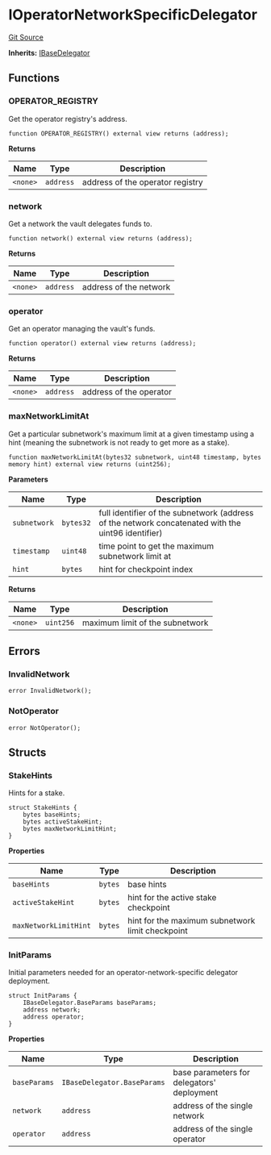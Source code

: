 # IOperatorNetworkSpecificDelegator
[Git Source](https://github.com/symbioticfi/core/blob/df9ca184c8ea82a887fc1922bce2558281ce8e60/src/interfaces/delegator/IOperatorNetworkSpecificDelegator.sol)

**Inherits:**
[IBaseDelegator](/Users/andreikorokhov/symbiotic/core/docs/autogen/src/src/interfaces/delegator/IBaseDelegator.sol/interface.IBaseDelegator.md)


## Functions
### OPERATOR_REGISTRY

Get the operator registry's address.


```solidity
function OPERATOR_REGISTRY() external view returns (address);
```
**Returns**

|Name|Type|Description|
|----|----|-----------|
|`<none>`|`address`|address of the operator registry|


### network

Get a network the vault delegates funds to.


```solidity
function network() external view returns (address);
```
**Returns**

|Name|Type|Description|
|----|----|-----------|
|`<none>`|`address`|address of the network|


### operator

Get an operator managing the vault's funds.


```solidity
function operator() external view returns (address);
```
**Returns**

|Name|Type|Description|
|----|----|-----------|
|`<none>`|`address`|address of the operator|


### maxNetworkLimitAt

Get a particular subnetwork's maximum limit at a given timestamp using a hint
(meaning the subnetwork is not ready to get more as a stake).


```solidity
function maxNetworkLimitAt(bytes32 subnetwork, uint48 timestamp, bytes memory hint) external view returns (uint256);
```
**Parameters**

|Name|Type|Description|
|----|----|-----------|
|`subnetwork`|`bytes32`|full identifier of the subnetwork (address of the network concatenated with the uint96 identifier)|
|`timestamp`|`uint48`|time point to get the maximum subnetwork limit at|
|`hint`|`bytes`|hint for checkpoint index|

**Returns**

|Name|Type|Description|
|----|----|-----------|
|`<none>`|`uint256`|maximum limit of the subnetwork|


## Errors
### InvalidNetwork

```solidity
error InvalidNetwork();
```

### NotOperator

```solidity
error NotOperator();
```

## Structs
### StakeHints
Hints for a stake.


```solidity
struct StakeHints {
    bytes baseHints;
    bytes activeStakeHint;
    bytes maxNetworkLimitHint;
}
```

**Properties**

|Name|Type|Description|
|----|----|-----------|
|`baseHints`|`bytes`|base hints|
|`activeStakeHint`|`bytes`|hint for the active stake checkpoint|
|`maxNetworkLimitHint`|`bytes`|hint for the maximum subnetwork limit checkpoint|

### InitParams
Initial parameters needed for an operator-network-specific delegator deployment.


```solidity
struct InitParams {
    IBaseDelegator.BaseParams baseParams;
    address network;
    address operator;
}
```

**Properties**

|Name|Type|Description|
|----|----|-----------|
|`baseParams`|`IBaseDelegator.BaseParams`|base parameters for delegators' deployment|
|`network`|`address`|address of the single network|
|`operator`|`address`|address of the single operator|

